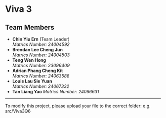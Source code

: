 # Viva 3

## Team Members

- **Chin Yiu Ern** (Team Leader)  
  *Matrics Number: 24004592*  
- **Brendan Lee Cheng Jun**  
  *Matrics Number: 24004503*  
- **Teng Wen Hong**  
  *Matrics Number: 23096409*  
- **Adrian Phang Cheng Kit**  
  *Matrics Number: 24063588*  
- **Louis Lau Sie Yuan**  
  *Matrics Number: 24067332*
- **Tan Liang Yao**
  *Matrics Number: 24066631*

---
To modify this project, please upload your file to the correct folder: e.g. src/Viva3Q6

